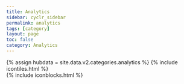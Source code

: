 ```yaml
---
title: Analytics
sidebar: cyclr_sidebar
permalink: analytics
tags: [category]
layout: page
toc: false
category: Analytics
---
```

{% assign hubdata = site.data.v2.categories.analytics %}
{% include icontiles.html %}	
{% include iconblocks.html %}	
